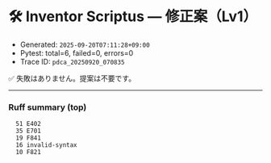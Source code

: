 # 🛠️ Inventor Scriptus — 修正案（Lv1）

- Generated: `2025-09-20T07:11:28+09:00`
- Pytest: total=6, failed=0, errors=0
- Trace ID: `pdca_20250920_070835`

✅ 失敗はありません。提案は不要です。


---
### Ruff summary (top)
```
  51 E402
  35 E701
  19 F841
  16 invalid-syntax
  10 F821
```
